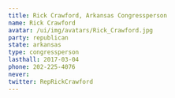 ```yaml
---
title: Rick Crawford, Arkansas Congressperson
name: Rick Crawford
avatar: /ui/img/avatars/Rick_Crawford.jpg
party: republican
state: arkansas
type: congressperson
lasthall: 2017-03-04
phone: 202-225-4076
never: 
twitter: RepRickCrawford
---
```


